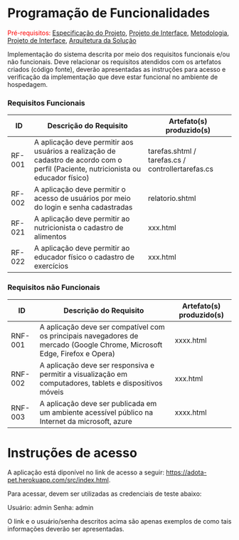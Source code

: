 # Programação de Funcionalidades

<span style="color:red">Pré-requisitos: <a href="2-Especificação do Projeto.md"> Especificação do Projeto</a></span>, <a href="3-Projeto de Interface.md"> Projeto de Interface</a>, <a href="4-Metodologia.md"> Metodologia</a>, <a href="3-Projeto de Interface.md"> Projeto de Interface</a>, <a href="5-Arquitetura da Solução.md"> Arquitetura da Solução</a>

Implementação do sistema descrita por meio dos requisitos funcionais e/ou não funcionais. Deve relacionar os requisitos atendidos com os artefatos criados (código fonte), deverão apresentadas as instruções para acesso e verificação da implementação que deve estar funcional no ambiente de hospedagem.

### Requisitos Funcionais

|ID    | Descrição do Requisito  | Artefato(s) produzido(s) |
|------|-----------------------------------------|----|
|RF-001| A aplicação deve permitir aos usuários a realização de cadastro de acordo com o perfil (Paciente, nutricionista ou educador físico)  | tarefas.shtml / tarefas.cs / controllertarefas.cs | 
|RF-002| A aplicação deve permitir o acesso de usuários por meio do login e senha cadastradas    | relatorio.shtml |
|RF-021| A aplicação deve permitir ao nutricionista o cadastro de alimentos  | xxx.html |
|RF-022| A aplicação deve permitir ao educador físico o cadastro de exercícios  | xxx.html |


### Requisitos não Funcionais

|ID     | Descrição do Requisito  | Artefato(s) produzido(s) |
|-------|-------------------------|----|
|RNF-001| A aplicação deve ser compatível com os principais navegadores de mercado (Google Chrome, Microsoft Edge, Firefox e Opera)   | xxxx.html | 
|RNF-002| A aplicação deve ser responsiva e permitir a visualização em computadores, tablets e dispositivos móveis   |  xxx.html | 
|RNF-003| A aplicação deve ser publicada em um ambiente acessível público na Internet da microsoft, azure  | xxxx.html | 


# Instruções de acesso

A aplicação está diponível no link de acesso a seguir: https://adota-pet.herokuapp.com/src/index.html.

Para acessar, devem ser utilizadas as credenciais de teste abaixo:

Usuário: admin
Senha: admin

O link e o usuário/senha descritos acima são apenas exemplos de como tais informações deverão ser apresentadas.

